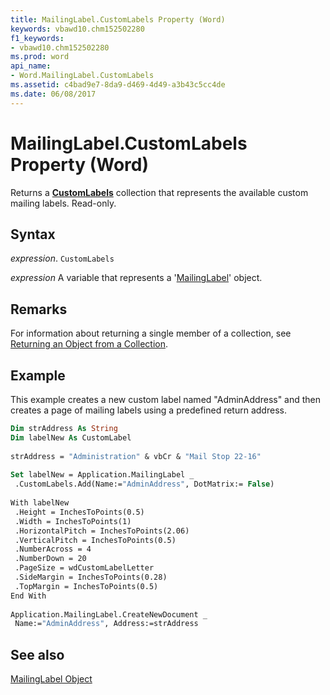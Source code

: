 ```yaml
---
title: MailingLabel.CustomLabels Property (Word)
keywords: vbawd10.chm152502280
f1_keywords:
- vbawd10.chm152502280
ms.prod: word
api_name:
- Word.MailingLabel.CustomLabels
ms.assetid: c4bad9e7-8da9-d469-4d49-a3b43c5cc4de
ms.date: 06/08/2017
---
```



# MailingLabel.CustomLabels Property (Word)

Returns a  **[CustomLabels](Word.customlabels.md)** collection that represents the available custom mailing labels. Read-only.


## Syntax

 _expression_. `CustomLabels`

 _expression_ A variable that represents a '[MailingLabel](Word.MailingLabel.md)' object.


## Remarks

For information about returning a single member of a collection, see [Returning an Object from a Collection](../word/Concepts/Miscellaneous/returning-an-object-from-a-collection-word.md).


## Example

This example creates a new custom label named "AdminAddress" and then creates a page of mailing labels using a predefined return address.


```vb
Dim strAddress As String 
Dim labelNew As CustomLabel 
 
strAddress = "Administration" & vbCr & "Mail Stop 22-16" 
 
Set labelNew = Application.MailingLabel _ 
 .CustomLabels.Add(Name:="AdminAddress", DotMatrix:= False) 
 
With labelNew 
 .Height = InchesToPoints(0.5) 
 .Width = InchesToPoints(1) 
 .HorizontalPitch = InchesToPoints(2.06) 
 .VerticalPitch = InchesToPoints(0.5) 
 .NumberAcross = 4 
 .NumberDown = 20 
 .PageSize = wdCustomLabelLetter 
 .SideMargin = InchesToPoints(0.28) 
 .TopMargin = InchesToPoints(0.5) 
End With 
 
Application.MailingLabel.CreateNewDocument _ 
 Name:="AdminAddress", Address:=strAddress
```


## See also


[MailingLabel Object](Word.MailingLabel.md)

